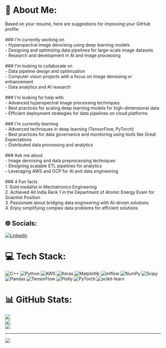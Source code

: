 # 💫 About Me:
Based on your resume, here are suggestions for improving your GitHub profile:  <br><br>### I'm currently working on  <br>- Hyperspectral image denoising using deep learning models  <br>- Designing and optimizing data pipelines for large-scale image datasets  <br>- Research and development in AI and image processing  <br><br>### I'm looking to collaborate on  <br>- Data pipeline design and optimization  <br>- Computer vision projects with a focus on image denoising or enhancement  <br>- Data analytics and AI research  <br><br>### I'm looking for help with  <br>- Advanced hyperspectral image processing techniques  <br>- Best practices for scaling deep learning models for high-dimensional data  <br>- Efficient deployment strategies for data pipelines on cloud platforms  <br><br>### I'm currently learning  <br>- Advanced techniques in deep learning (TensorFlow, PyTorch)  <br>- Best practices for data governance and monitoring using tools like Great Expectations  <br>- Distributed data processing and analytics  <br><br>### Ask me about  <br>- Image denoising and data preprocessing techniques  <br>- Designing scalable ETL pipelines for analytics  <br>- Leveraging AWS and GCP for AI and data engineering  <br><br>### 4 Fun facts  <br>1. Gold medalist in Mechatronics Engineering  <br>2. Achieved All India Rank 1 in the Department of Atomic Energy Exam for Scientist Position  <br>3. Passionate about bridging data engineering with AI-driven solutions  <br>4. Enjoy simplifying complex data problems for efficient solutions  


## 🌐 Socials:
[![LinkedIn](https://img.shields.io/badge/LinkedIn-%230077B5.svg?logo=linkedin&logoColor=white)](https://linkedin.com/in/nairutya-iitp) 

# 💻 Tech Stack:
![C++](https://img.shields.io/badge/c++-%2300599C.svg?style=for-the-badge&logo=c%2B%2B&logoColor=white) ![Python](https://img.shields.io/badge/python-3670A0?style=for-the-badge&logo=python&logoColor=ffdd54) ![AWS](https://img.shields.io/badge/AWS-%23FF9900.svg?style=for-the-badge&logo=amazon-aws&logoColor=white) ![Keras](https://img.shields.io/badge/Keras-%23D00000.svg?style=for-the-badge&logo=Keras&logoColor=white) ![Matplotlib](https://img.shields.io/badge/Matplotlib-%23ffffff.svg?style=for-the-badge&logo=Matplotlib&logoColor=black) ![mlflow](https://img.shields.io/badge/mlflow-%23d9ead3.svg?style=for-the-badge&logo=numpy&logoColor=blue) ![NumPy](https://img.shields.io/badge/numpy-%23013243.svg?style=for-the-badge&logo=numpy&logoColor=white) ![Scipy](https://img.shields.io/badge/SciPy-%230C55A5.svg?style=for-the-badge&logo=scipy&logoColor=%white) ![Pandas](https://img.shields.io/badge/pandas-%23150458.svg?style=for-the-badge&logo=pandas&logoColor=white) ![TensorFlow](https://img.shields.io/badge/TensorFlow-%23FF6F00.svg?style=for-the-badge&logo=TensorFlow&logoColor=white) ![Plotly](https://img.shields.io/badge/Plotly-%233F4F75.svg?style=for-the-badge&logo=plotly&logoColor=white) ![PyTorch](https://img.shields.io/badge/PyTorch-%23EE4C2C.svg?style=for-the-badge&logo=PyTorch&logoColor=white) ![scikit-learn](https://img.shields.io/badge/scikit--learn-%23F7931E.svg?style=for-the-badge&logo=scikit-learn&logoColor=white)
# 📊 GitHub Stats:
![](https://github-readme-stats.vercel.app/api?username=nairutyaiitp&theme=dark&hide_border=false&include_all_commits=false&count_private=false)<br/>
![](https://github-readme-streak-stats.herokuapp.com/?user=nairutyaiitp&theme=dark&hide_border=false)<br/>
![](https://github-readme-stats.vercel.app/api/top-langs/?username=nairutyaiitp&theme=dark&hide_border=false&include_all_commits=false&count_private=false&layout=compact)

---
[![](https://visitcount.itsvg.in/api?id=nairutyaiitp&icon=0&color=0)](https://visitcount.itsvg.in)
